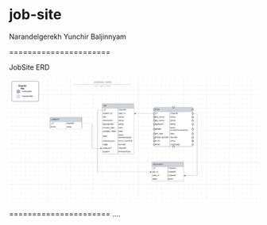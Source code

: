 # job-site

Narandelgerekh
Yunchir
Baljinnyam

======================

JobSite ERD

![jobsite_erd](https://github.com/naranll/JobSite-FE/blob/main/public/erd_mvp.png)

======================
....
